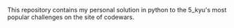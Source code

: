 This repository contains my personal solution in python to the
5_kyu's most popular challenges on the site of codewars.
